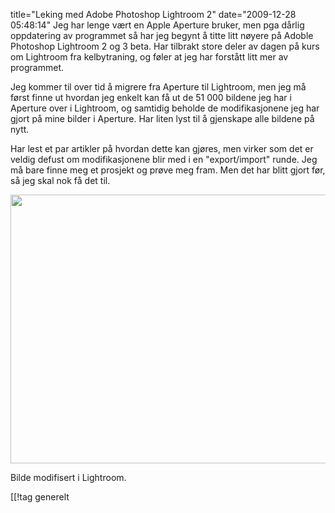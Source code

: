 title="Leking med Adobe Photoshop Lightroom 2"
date="2009-12-28 05:48:14"
Jeg har lenge vært en Apple Aperture bruker, men pga dårlig oppdatering av programmet så har jeg begynt å titte litt nøyere på Adoble Photoshop Lightroom 2 og 3 beta. Har tilbrakt store deler av dagen på kurs om Lightroom fra kelbytraning, og føler at jeg har forstått litt mer av programmet.

Jeg kommer til over tid å migrere fra Aperture til Lightroom, men jeg må først finne ut hvordan jeg enkelt kan få ut de 51 000 bildene jeg har i Aperture over i Lightroom, og samtidig beholde de modifikasjonene jeg har gjort på mine bilder i Aperture. Har liten lyst til å gjenskape alle bildene på nytt.

Har lest et par artikler på hvordan dette kan gjøres, men virker som det er veldig defust om modifikasjonene blir med i en "export/import" runde. Jeg må bare finne meg et prosjekt og prøve meg fram. Men det har blitt gjort før, så jeg skal nok få det til.

<a href="http://pjatt.net/images/2009/12/Screen-shot-2009-12-28-at-6.00.26-AM.png"><img class="alignleft size-full wp-image-956" title="Verizon, lightroom" src="http://pjatt.net/images/2009/12/Screen-shot-2009-12-28-at-6.00.26-AM.png" alt="" width="574" height="430"  /></a>

Bilde modifisert i Lightroom.

[[!tag  generelt
